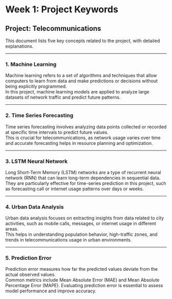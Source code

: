 # Week 1: Project Keywords

## Project: Telecommunications

This document lists five key concepts related to the project, with detailed explanations.

---

### 1. Machine Learning
Machine learning refers to a set of algorithms and techniques that allow computers to learn from data and make predictions or decisions without being explicitly programmed.  
In this project, machine learning models are applied to analyze large datasets of network traffic and predict future patterns.

---

### 2. Time Series Forecasting
Time series forecasting involves analyzing data points collected or recorded at specific time intervals to predict future values.  
This is crucial for telecommunications, as network usage varies over time and accurate forecasting helps in resource planning and optimization.

---

### 3. LSTM Neural Network
Long Short-Term Memory (LSTM) networks are a type of recurrent neural network (RNN) that can learn long-term dependencies in sequential data.  
They are particularly effective for time-series prediction in this project, such as forecasting call or internet usage patterns over days or weeks.

---

### 4. Urban Data Analysis
Urban data analysis focuses on extracting insights from data related to city activities, such as mobile calls, messages, or internet usage in different areas.  
This helps in understanding population behavior, high-traffic zones, and trends in telecommunications usage in urban environments.

---

### 5. Prediction Error
Prediction error measures how far the predicted values deviate from the actual observed values.  
Common metrics include Mean Absolute Error (MAE) and Mean Absolute Percentage Error (MAPE). Evaluating prediction error is essential to assess model performance and improve accuracy.
